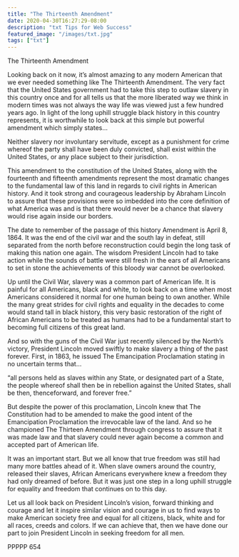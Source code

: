 ```yaml
---
title: "The Thirteenth Amendment"
date: 2020-04-30T16:27:29-08:00
description: "txt Tips for Web Success"
featured_image: "/images/txt.jpg"
tags: ["txt"]
---
```


The Thirteenth Amendment

Looking back on it now, it’s almost amazing to any modern American that we ever needed something like The Thirteenth Amendment.  The very fact that the United States government had to take this step to outlaw slavery in this country once and for all tells us that the more liberated way we think in modern times was not always the way life was viewed just a few hundred years ago.  In light of the long uphill struggle black history in this country represents, it is worthwhile to look back at this simple but powerful amendment which simply states…

Neither slavery nor involuntary servitude, except as a punishment for crime whereof the party shall have been duly convicted, shall exist within the United States, or any place subject to their jurisdiction.

This amendment to the constitution of the United States, along with the fourteenth and fifteenth amendments represent the most dramatic changes to the fundamental law of this land in regards to civil rights in American history.  And it took strong and courageous leadership by Abraham Lincoln to assure that these provisions were so imbedded into the core definition of what America was and is that there would never be a chance that slavery would rise again inside our borders.

The date to remember of the passage of this history Amendment is April 8, 1864.  It was the end of the civil war and the south lay in defeat, still separated from the north before reconstruction could begin the long task of making this nation one again.  The wisdom President Lincoln had to take action while the sounds of battle were still fresh in the ears of all Americans to set in stone the achievements of this bloody war cannot be overlooked.

Up until the Civil War, slavery was a common part of American life.  It is painful for all Americans, black and white, to look back on a time when most Americans considered it normal for one human being to own another.  While the many great strides for civil rights and equality in the decades to come would stand tall in black history, this very basic restoration of the right of African Americans to be treated as humans had to be a fundamental start to becoming full citizens of this great land.

And so with the guns of the Civil War just recently silenced by the North’s victory, President Lincoln moved swiftly to make slavery a thing of the past forever.  First, in 1863, he issued The Emancipation Proclamation stating in no uncertain terms that…

“all persons held as slaves within any State, or designated part of a State, the people whereof shall then be in rebellion against the United States, shall be then, thenceforward, and forever free.”

But despite the power of this proclamation, Lincoln knew that The Constitution had to be amended to make the good intent of the Emancipation Proclamation the irrevocable law of the land.  And so he championed The Thirteen Amendment through congress to assure that it was made law and that slavery could never again become a common and accepted part of American life.

It was an important start.  But we all know that true freedom was still had many more battles ahead of it.  When slave owners around the country, released their slaves, African Americans everywhere knew a freedom they had only dreamed of before.  But it was just one step in a long uphill struggle for equality and freedom that continues on to this day.  

Let us all look back on President Lincoln’s vision, forward thinking and courage and let it inspire similar vision and courage in us to find ways to make American society free and equal for all citizens, black, white and for all races, creeds and colors.  If we can achieve that, then we have done our part to join President Lincoln in seeking freedom for all men.

PPPPP 654



